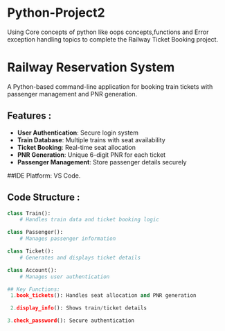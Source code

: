 # Python-Project2
Using Core concepts of python like oops concepts,functions and Error exception handling topics to complete the Railway Ticket Booking project.
# Railway Reservation System 

A Python-based command-line application for booking train tickets with passenger management and PNR generation.

## Features :
- **User Authentication**: Secure login system
- **Train Database**: Multiple trains with seat availability
- **Ticket Booking**: Real-time seat allocation
- **PNR Generation**: Unique 6-digit PNR for each ticket
- **Passenger Management**: Store passenger details securely

##IDE Platform:
    VS Code.
## Code Structure :
```python
class Train():
    # Handles train data and ticket booking logic

class Passenger():
    # Manages passenger information

class Ticket():
    # Generates and displays ticket details

class Account():
    # Manages user authentication

## Key Functions:
 1.book_tickets(): Handles seat allocation and PNR generation

 2.display_info(): Shows train/ticket details

3.check_password(): Secure authentication
